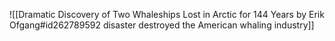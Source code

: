 ![[Dramatic Discovery of Two Whaleships Lost in Arctic for 144 Years by Erik Ofgang#id262789592 disaster destroyed the American whaling industry]]

